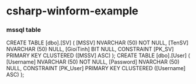 # csharp-winform-example
### mssql table
CREATE TABLE [dbo].[SV] (
    [MSSV]     NVARCHAR (50) NOT NULL,
    [TenSV]    NVARCHAR (50) NULL,
    [GioiTinh] BIT           NULL,
    CONSTRAINT [PK_SV] PRIMARY KEY CLUSTERED ([MSSV] ASC)
);
CREATE TABLE [dbo].[User] (
    [Username] NVARCHAR (50) NOT NULL,
    [Password] NVARCHAR (50) NULL,
    CONSTRAINT [PK_User] PRIMARY KEY CLUSTERED ([Username] ASC)
);
